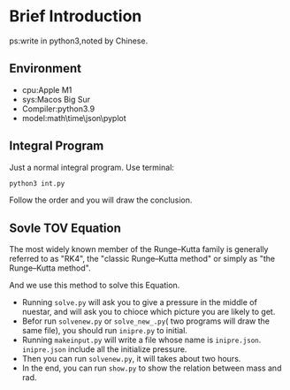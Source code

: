 # Brief Introduction
ps:write in python3,noted by Chinese.
## Environment
* cpu:Apple M1
* sys:Macos Big Sur
* Compiler:python3.9
* model:math\time\json\pyplot
## Integral Program
Just a normal integral program.
Use terminal:
```bash
python3 int.py
```
Follow the order and you will draw the conclusion.
## Sovle TOV Equation
The most widely known member of the Runge–Kutta family is generally referred to as "RK4", the "classic Runge–Kutta method" or simply as "the Runge–Kutta method".

And we use this method to solve this Equation.
* Running `solve.py` will ask you to give a pressure in the middle of nuestar, and will ask you to chioce which picture you are likely to get.
* Befor run `solvenew.py` or `solve_new_.py`( two programs will draw the same file), you should run `inipre.py` to initial.
* Running `makeinput.py` will write a file whose name is `inipre.json`. `inipre.json` include all the initialize pressure.
* Then you can run `solvenew.py`, it will takes about two hours.
* In the end, you can run `show.py` to show the relation between mass and rad.
